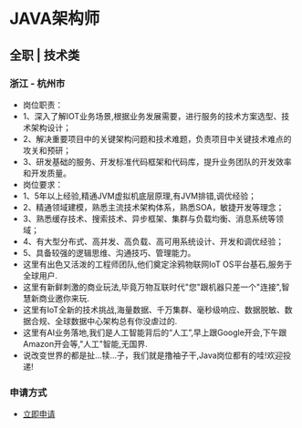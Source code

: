 
# JAVA架构师
## 全职  |  技术类
### 浙江 - 杭州市

- 岗位职责：
- 1、深入了解IOT业务场景,根据业务发展需要，进行服务的技术方案选型、技术架构设计；
- 2、解决重要项目中的关键架构问题和技术难题，负责项目中关键技术难点的攻关和预研；
- 3、研发基础的服务、开发标准代码框架和代码库，提升业务团队的开发效率和开发质量。
- 岗位要求：
- 1、5年以上经验,精通JVM虚拟机底层原理,有JVM排错,调优经验；
- 2、精通领域建模，熟悉主流技术架构体系，熟悉SOA，敏捷开发等理念；
- 3、熟悉缓存技术、搜索技术、异步框架、集群与负载均衡、消息系统等领域；
- 4、有大型分布式、高并发、高负载、高可用系统设计、开发和调优经验；
- 5、具备较强的逻辑思维、沟通技巧、管理能力。
- 这里有出色又活泼的工程师团队,他们奠定涂鸦物联网IoT OS平台基石,服务于全球用户.
- 这里有新鲜刺激的商业玩法,毕竟万物互联时代"您"跟机器只差一个"连接",智慧新商业邀你来玩.
- 这里有IoT全新的技术挑战,海量数据、千万集群、毫秒级响应、数据脱敏、数据合规、全球数据中心架构总有你没虐过的.
- 这里有AI业务落地,我们是人工智能背后的“人工”,早上跟Google开会,下午跟Amazon开会等,"人工"智能,无国界.
- 说改变世界的都是扯...犊...子，我们就是撸袖子干,Java岗位都有的哇!欢迎投递!
### 申请方式
- <a href="mailto:hr@tuya.com?subject=求职简历-JAVA架构师-来自GitHub">立即申请</a>